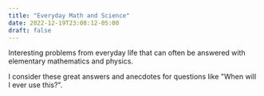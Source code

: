 ```yaml
---
title: "Everyday Math and Science"
date: 2022-12-19T23:08:12-05:00
draft: false
---
```


Interesting problems from everyday life that can often be answered with elementary mathematics and physics.

I consider these great answers and anecdotes for questions like "When will I ever use this?".

